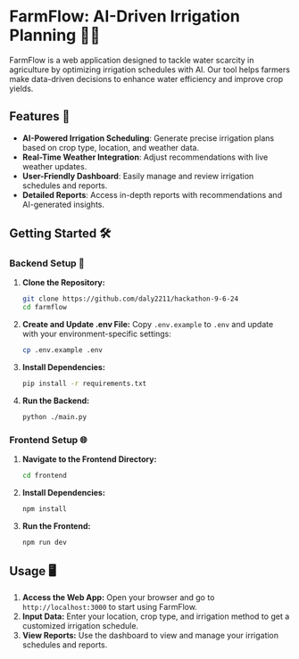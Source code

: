 # FarmFlow: AI-Driven Irrigation Planning 🌾💧

FarmFlow is a web application designed to tackle water scarcity in agriculture by optimizing irrigation schedules with AI. Our tool helps farmers make data-driven decisions to enhance water efficiency and improve crop yields.

## Features 🌟

- **AI-Powered Irrigation Scheduling**: Generate precise irrigation plans based on crop type, location, and weather data.
- **Real-Time Weather Integration**: Adjust recommendations with live weather updates.
- **User-Friendly Dashboard**: Easily manage and review irrigation schedules and reports.
- **Detailed Reports**: Access in-depth reports with recommendations and AI-generated insights.

## Getting Started 🛠️

### Backend Setup 🔧

1. **Clone the Repository:**

   ```bash
   git clone https://github.com/daly2211/hackathon-9-6-24
   cd farmflow
   ```

2. **Create and Update .env File:** Copy `.env.example` to `.env` and update with your environment-specific settings:

   ```bash
   cp .env.example .env
   ```

3. **Install Dependencies:**

   ```bash
   pip install -r requirements.txt
   ```

4. **Run the Backend:**
   ```bash
   python ./main.py
   ```

### Frontend Setup 🌐

1. **Navigate to the Frontend Directory:**

   ```bash
   cd frontend
   ```

2. **Install Dependencies:**

   ```bash
   npm install
   ```

3. **Run the Frontend:**
   ```bash
   npm run dev
   ```

## Usage 🖥️

1. **Access the Web App:** Open your browser and go to `http://localhost:3000` to start using FarmFlow.
2. **Input Data:** Enter your location, crop type, and irrigation method to get a customized irrigation schedule.
3. **View Reports:** Use the dashboard to view and manage your irrigation schedules and reports.
